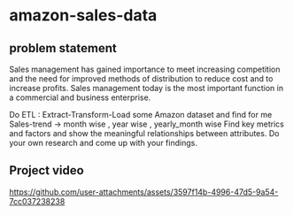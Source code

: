 # amazon-sales-data

## problem statement 
  Sales management has gained importance to meet increasing competition and the need
	for improved methods of distribution to reduce cost and to increase profits. Sales
	management today is the most important function in a commercial and business
	enterprise.
 
   Do ETL : Extract-Transform-Load some Amazon dataset and find for me
	 Sales-trend -> month wise , year wise , yearly_month wise
	 Find key metrics and factors and show the meaningful relationships between attributes.
	 Do your own research and come up with your findings.

##  Project video 
https://github.com/user-attachments/assets/3597f14b-4996-47d5-9a54-7cc037238238

